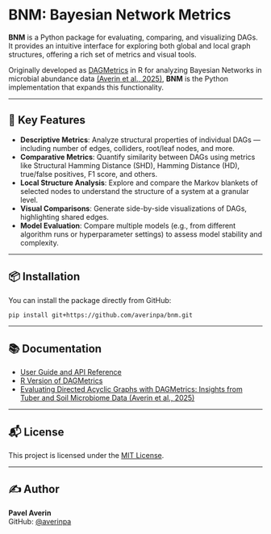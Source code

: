 # BNM: Bayesian Network Metrics

**BNM** is a Python package for evaluating, comparing, and visualizing DAGs. It provides an intuitive interface for exploring both global and local graph structures, offering a rich set of metrics and visual tools. 

Originally developed as [DAGMetrics](https://github.com/averinpa/DAGMetrics) in R for analyzing Bayesian Networks in microbial abundance data [(Averin et al., 2025)](https://doi.org/10.3390/agronomy15040987), **BNM** is the Python implementation that expands this functionality.


---
## 🚀 Key Features

- **Descriptive Metrics**: Analyze structural properties of individual DAGs — including number of edges, colliders, root/leaf nodes, and more.
- **Comparative Metrics**: Quantify similarity between DAGs using metrics like Structural Hamming Distance (SHD), Hamming Distance (HD), true/false positives, F1 score, and others.
- **Local Structure Analysis**: Explore and compare the Markov blankets of selected nodes to understand the structure of a system at a granular level.
- **Visual Comparisons**: Generate side-by-side visualizations of DAGs, highlighting shared edges.
- **Model Evaluation**: Compare multiple models (e.g., from different algorithm runs or hyperparameter settings) to assess model stability and complexity.

---

## 📦 Installation

You can install the package directly from GitHub:

```bash
pip install git+https://github.com/averinpa/bnm.git
```

---

## 📚 Documentation

- [User Guide and API Reference](https://github.com/averinpa/bnm/blob/main/docs/index.md)
- [R Version of DAGMetrics](https://github.com/averinpa/DAGMetrics)
- [Evaluating Directed Acyclic Graphs with DAGMetrics: Insights from Tuber and Soil Microbiome Data (Averin et al., 2025)](https://doi.org/10.3390/agronomy15040987)

---

## 📬 License

This project is licensed under the [MIT License](LICENSE).

---

## ✍️ Author

**Pavel Averin**  
GitHub: [@averinpa](https://github.com/averinpa)

